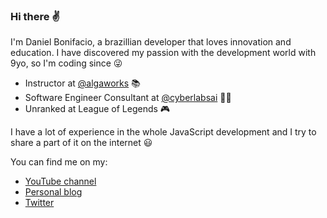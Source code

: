 ### Hi there ✌

I'm Daniel Bonifacio, a brazillian developer that loves innovation and education. I have discovered my passion with the development world with 9yo, so I'm coding since 😜

- Instructor at [@algaworks](https://github.com/algaworks) 📚
- Software Engineer Consultant at [@cyberlabsai](cyberlabsai) 👨‍💻
- Unranked at League of Legends 🎮

I have a lot of experience in the whole JavaScript development and I try to share a part of it on the internet 😃

You can find me on my:

- [YouTube channel](https://youtube.com/particaonerd)
- [Personal blog](https://blog.bonifacio.dev)
- [Twitter](https://twitter.com/dnbnfc)
